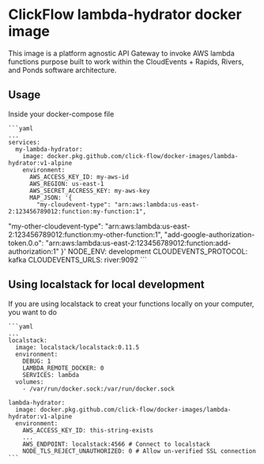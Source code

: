 # ClickFlow lambda-hydrator docker image

This image is a platform agnostic API Gateway to invoke AWS lambda functions purpose built to work within the CloudEvents + Rapids, Rivers, and Ponds software architecture.

## Usage

Inside your docker-compose file

    ```yaml
    ...
    services:
      my-lambda-hydrator:
        image: docker.pkg.github.com/click-flow/docker-images/lambda-hydrator:v1-alpine
        environment:
          AWS_ACCESS_KEY_ID: my-aws-id
          AWS_REGION: us-east-1
          AWS_SECRET_ACCRESS_KEY: my-aws-key
          MAP_JSON: '{
            "my-cloudevent-type": "arn:aws:lambda:us-east-2:123456789012:function:my-function:1",
  "my-other-cloudevent-type": "arn:aws:lambda:us-east-2:123456789012:function:my-other-function:1",
  "add-google-authorization-token.0.o": "arn:aws:lambda:us-east-2:123456789012:function:add-authorization:1"
          }'
          NODE_ENV: development
          CLOUDEVENTS_PROTOCOL: kafka
          CLOUDEVENTS_URLS: river:9092
    ```

## Using localstack for local development

If you are using localstack to creat your functions locally on your computer, you want to do

    ```yaml
    ...
    localstack:
      image: localstack/localstack:0.11.5
      environment:
        DEBUG: 1
        LAMBDA_REMOTE_DOCKER: 0
        SERVICES: lambda
      volumes:
        - /var/run/docker.sock:/var/run/docker.sock

    lambda-hydrator:
      image: docker.pkg.github.com/click-flow/docker-images/lambda-hydrator:v1-alpine
      environment:
        AWS_ACCESS_KEY_ID: this-string-exists
        ...
        AWS_ENDPOINT: localstack:4566 # Connect to localstack
        NODE_TLS_REJECT_UNAUTHORIZED: 0 # Allow un-verified SSL connection
    ```
